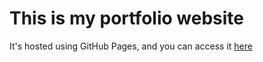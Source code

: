 # This is my portfolio website
It's hosted using GitHub Pages, and you can access it [here](https://brisque5747.github.io/portfolio-website/)
